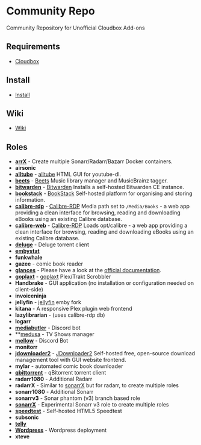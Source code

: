 # Community Repo

Community Repository for Unofficial Cloudbox Add-ons

## Requirements

- [Cloudbox](https://github.com/Cloudbox/Cloudbox/)

## Install

- [Install](https://github.com/Cloudbox/Community/wiki/Install)

## Wiki

- [Wiki](https://github.com/Cloudbox/Community/wiki)

## Roles

- **[arrX](../../wiki/arrX)** - Create multiple Sonarr/Radarr/Bazarr Docker containers.
- **airsonic**
- **[alltube](../../wiki/alltube)** - [alltube](https://github.com/Rudloff/alltube) HTML GUI for youtube-dl.
- **[beets](../../wiki/beets)** - [Beets](http://beets.io/) Music library manager and MusicBrainz tagger.
- **[bitwarden](../../wiki/Bitwarden)** - [Bitwarden](https://bitwarden.com/) Installs a self-hosted Bitwarden CE instance.
- **[bookstack](../../wiki/Bookstack)** - [BookStack](https://www.bookstackapp.com/) Self-hosted platform for organising and storing information.
- **[calibre-rdp](../../wiki/Calibre-RDP-and-Calibre-WEB)** - [Calibre-RDP](https://github.com/cgspeck/docker-rdp-calibre) Media path set to `/Media/Books` - a web app providing a clean interface for browsing, reading and downloading eBooks using an existing Calibre database.
- **[calibre-web](../../wiki/Calibre-RDP-and-Calibre-WEB)** - [Calibre-RDP](https://github.com/janeczku/calibre-web) Loads opt/calibre - a web app providing a clean interface for browsing, reading and downloading eBooks using an existing Calibre database.
- **[deluge](../../wiki/Deluge)** - Deluge torrent client
- **[embystat](https://github.com/mregni/EmbyStat)**
- **funkwhale**
- **gazee** - comic book reader
- **[glances](http://nicolargo.github.io/glances/)** - Please have a look at the [official documentation](https://glances.readthedocs.io/en/latest/).
- **[goplaxt](../../wiki/Goplaxt)** - [goplaxt](https://github.com/XanderStrike/goplaxt) Plex/Trakt Scrobbler
- **Handbrake** - GUI application (no installation or configuration needed on client-side)
- **invoiceninja**
- **jellyfin** - [jellyfin](https://github.com/jellyfin/jellyfin) emby fork
- **kitana** - A responsive Plex plugin web frontend
- **lazylibrarian** - (uses calibre-rdp db)
- **logarr**
- **[mediabutler](../../wiki/Mediabutler)** - Discord bot
- **[medusa](https://pymedusa.com) - TV Shows manager
- **[mellow](../../wiki/Mellow-Discord-Bot)** - Discord Bot
- **monitorr**
- **[jdownloader2](../../wiki/JDownloader2)** - [JDownloader2](https://github.com/jlesage/docker-jdownloader-2) Self-hosted free, open-source download management tool with GUI website frontend.
- **mylar** - automated comic book downloader
- **[qbittorrent](../../wiki/qBitorrent)** - qBitorrent torrent client
- **radarr1080** - Additional Radarr
- **radarrX** - Similar to [sonarrX](../../wiki/SonarrX) but for radarr, to create multiple roles
- **sonarr1080** - Additional Sonarr
- **sonarrv3** - Sonar phantom (v3) branch based role
- **[sonarrX](../../wiki/SonarrX)** - Experimental Sonarr v3 role to create multiple roles
- **[speedtest](https://github.com/adolfintel/speedtest)** - Self-hosted HTML5 Speedtest
- **subsonic**
- **[telly](../../wiki/Telly)**
- **[Wordpress](../../wiki/Wordpress)** - Wordpress deployment
- **xteve**

